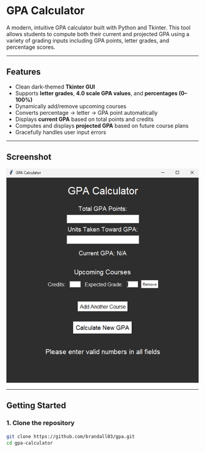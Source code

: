 # GPA Calculator

A modern, intuitive GPA calculator built with Python and Tkinter. This tool allows students to compute both their current and projected GPA using a variety of grading inputs including GPA points, letter grades, and percentage scores.

---

## Features

- Clean dark-themed **Tkinter GUI**
- Supports **letter grades**, **4.0 scale GPA values**, and **percentages (0–100%)**
- Dynamically add/remove upcoming courses
- Converts percentage → letter → GPA point automatically
- Displays **current GPA** based on total points and credits
- Computes and displays **projected GPA** based on future course plans
- Gracefully handles user input errors

---

## Screenshot

![App Screenshot](./GPA_Calulator.png)

---

## Getting Started

### 1. Clone the repository

```bash
git clone https://github.com/brandall03/gpa.git
cd gpa-calculator
